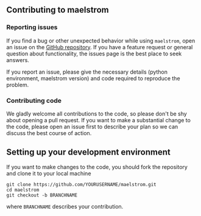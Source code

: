 ## Contributing to maelstrom

### Reporting issues

If you find a bug or other unexpected behavior while using `maelstrom`, open an issue
on the [GitHub repository](https://github.com/danhey/maelstrom/issues). If you have
a feature request or general question about functionality, the issues page is the best
place to seek answers. 

If you report an issue, please give the necessary details (python environment, maelstrom version)
and code required to reproduce the problem.


### Contributing code

We gladly welcome all contributions to the code, so please don't be shy about opening
a pull request. If you want to make a substantial change to the code, please open an 
issue first to describe your plan so we can discuss the best course of action.

## Setting up your development environment

If you want to make changes to the code, you should fork the repository and clone it 
to your local machine

```
git clone https://github.com/YOURUSERNAME/maelstrom.git
cd maelstrom
git checkout -b BRANCHNAME
```

where `BRANCHNAME` describes your contribution.